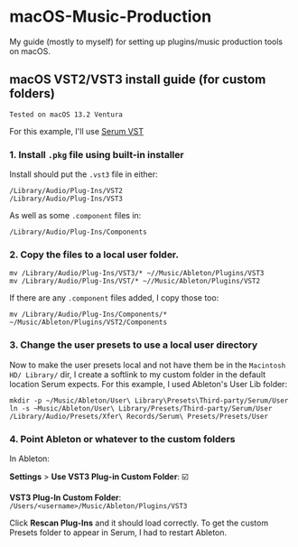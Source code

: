 # macOS-Music-Production
My guide (mostly to myself) for setting up plugins/music production tools on macOS.

## macOS VST2/VST3 install guide (for custom folders)

```
Tested on macOS 13.2 Ventura
```

For this example, I'll use [Serum VST](https://xferrecords.com/product_downloads/serum)

### 1. Install `.pkg` file using built-in installer

Install should put the `.vst3` file in either:

```
/Library/Audio/Plug-Ins/VST2
/Library/Audio/Plug-Ins/VST3
```

As well as some `.component` files in:

```
/Library/Audio/Plug-Ins/Components
```

### 2. Copy the files to a local user folder. 

```
mv /Library/Audio/Plug-Ins/VST3/* ~//Music/Ableton/Plugins/VST3 
mv /Library/Audio/Plug-Ins/VST/* ~//Music/Ableton/Plugins/VST2
```

If there are any `.component` files added, I copy those too:

```
mv /Library/Audio/Plug-Ins/Components/* ~/Music/Ableton/Plugins/VST2/Components
```

### 3. Change the user presets to use a local user directory  

Now to make the user presets local and not have them be in the `Macintosh HD/ Library/` dir, I create a softlink to my custom folder in the default location Serum expects. For this example, I used Ableton's User Lib folder:

```
mkdir -p ~/Music/Ableton/User\ Library\Presets\Third-party/Serum/User
ln -s ~Music/Ableton/User\ Library/Presets/Third-party/Serum/User /Library/Audio/Presets/Xfer\ Records/Serum\ Presets/Presets/User
```

### 4. Point Ableton or whatever to the custom folders

In Ableton:

**Settings** > **Use VST3 Plug-in Custom Folder**:  ☑️

**VST3 Plug-In Custom Folder**: `/Users/<username>/Music/Ableton/Plugins/VST3`

Click **Rescan Plug-Ins** and it should load correctly. To get the custom Presets folder to appear in Serum, I had to restart Ableton. 

